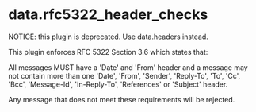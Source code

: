 data.rfc5322\_header\_checks
==========================

NOTICE: this plugin is deprecated. Use data.headers instead.

This plugin enforces RFC 5322 Section 3.6 which states that:

All messages MUST have a 'Date' and 'From' header and a message may not contain
more than one 'Date', 'From', 'Sender', 'Reply-To', 'To', 'Cc', 'Bcc',
'Message-Id', 'In-Reply-To', 'References' or 'Subject' header.

Any message that does not meet these requirements will be rejected.
